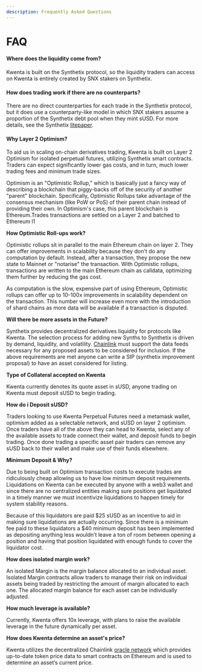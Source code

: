 ```yaml
---
description: Frequently Asked Questions
---
```


# FAQ

#### Where does the liquidity come from?

Kwenta is built on the Synthetix protocol, so the liquidity traders can access on Kwenta is entirely created by SNX stakers on Synthetix.

#### How does trading work if there are no counterparts?

There are no direct counterparties for each trade in the Synthetix protocol, but it does use a counterparty-like model in which SNX stakers assume a proportion of the Synthetix debt pool when they mint sUSD. For more details, see the Synthetix [litepaper](https://docs.synthetix.io/litepaper/).

#### Why Layer 2 Optimism?

To aid us in scaling on-chain derivatives trading, Kwenta is built on Layer 2 Optimism for isolated perpetual futures, utilizing Synthetix smart contracts. Traders can expect significantly lower gas costs, and in turn, much lower trading fees and minimum trade sizes.

Optimism is an "Optimistic Rollup," which is basically just a fancy way of describing a blockchain that piggy-backs off of the security of another "parent" blockchain. Specifically, Optimistic Rollups take advantage of the consensus mechanism (like PoW or PoS) of their parent chain instead of providing their own. In Optimism's case, this parent blockchain is Ethereum.Trades transactions are settled on a Layer 2 and batched to Ethereum l1

**How Optimistic Roll-ups work?**

Optimistic rollups sit in parallel to the main Ethereum chain on layer 2. They can offer improvements in scalability because they don't do any computation by default. Instead, after a transaction, they propose the new state to Mainnet or "notarise" the transaction. With Optimistic rollups, transactions are written to the main Ethereum chain as calldata, optimizing them further by reducing the gas cost.

As computation is the slow, expensive part of using Ethereum, Optimistic rollups can offer up to 10-100x improvements in scalability dependent on the transaction. This number will increase even more with the introduction of shard chains as more data will be available if a transaction is disputed.

**Will there be more assets in the Future?**

Synthetix provides decentralized derivatives liquidity for protocols like Kwenta. The selection process for adding new Synths to Synthetix is driven by demand, liquidity, and volatility. [Chainlink](https://chain.link/) must support the data feeds necessary for any proposed assets to be considered for inclusion. If the above requirements are met anyone can write a SIP (synthetix improvement proposal) to have an asset considered for listing.

**Type of Collateral accepted on Kwenta**

Kwenta currently denotes its quote asset in sUSD, anyone trading on Kwenta must deposit sUSD to begin trading.

**How do i Deposit sUSD?**

Traders looking to use Kwenta Perpetual Futures need a metamask wallet, optimism added as a selectable network, and sUSD on layer 2 optimism. Once traders have all of the above they can head to Kwenta, select any of the available assets to trade connect their wallet, and deposit funds to begin trading. Once done trading a specific asset pair traders can remove any sUSD back to their wallet and make use of their funds elsewhere.

**Minimum Deposit & Why?**

Due to being built on Optimism transaction costs to execute trades are ridiculously cheap allowing us to have low minimum deposit requirements. Liquidations on Kwenta can be executed by anyone with a web3 wallet and since there are no centralized entities making sure positions get liquidated in a timely manner we must incentivize liquidations to happen timely for system stability reasons.

Because of this liquidators are paid $25 sUSD as an incentive to aid in making sure liquidations are actually occurring. Since there is a minimum fee paid to these liquidators a $40 minimum deposit has been implemented as depositing anything less wouldn’t leave a ton of room between opening a position and having that position liquidated with enough funds to cover the liquidator cost.

**How does isolated margin work?**

An isolated Margin is the margin balance allocated to an individual asset. Isolated Margin contracts allow traders to manage their risk on individual assets being traded by restricting the amount of margin allocated to each one. The allocated margin balance for each asset can be individually adjusted.

**How much leverage is available?**

Currently, Kwenta offers 10x leverage, with plans to raise the available leverage in the future dynamically per asset.

**How does Kwenta determine an asset's price?**

Kwenta utilizes the decentralized Chainlink [oracle network](https://chain.link/education/blockchain-oracles) which provides up-to-date token price data to smart contracts on Ethereum and is used to determine an asset’s current price.

